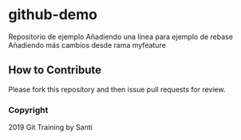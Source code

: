 # github-demo
Repositorio de ejemplo
Añadiendo una línea para ejemplo de rebase
Añadiendo más cambios desde rama myfeature

## How to Contribute

Please fork this repository and then issue pull requests for review.

### Copyright
2019 Git Training by Santi

